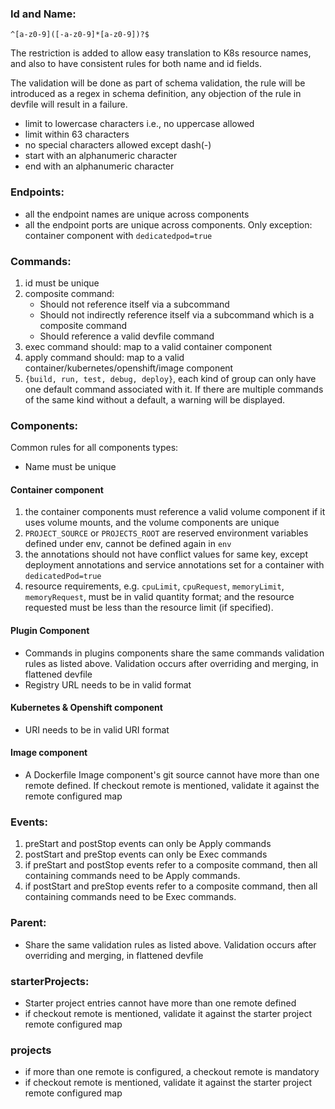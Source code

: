 ### Id and Name:
`^[a-z0-9]([-a-z0-9]*[a-z0-9])?$`

The restriction is added to allow easy translation to K8s resource names, and also to have consistent rules for both name and id fields.

The validation will be done as part of schema validation, the rule will be introduced as a regex in schema definition, any objection of the rule in devfile will result in a failure.

- limit to lowercase characters i.e., no uppercase allowed
- limit within 63 characters
- no special characters allowed except dash(-)
- start with an alphanumeric character
- end with an alphanumeric character


### Endpoints:
- all the endpoint names are unique across components
- all the endpoint ports are unique across components. Only exception: container component with `dedicatedpod=true`

### Commands:
1. id must be unique
2. composite command:
    - Should not reference itself via a subcommand
    - Should not indirectly reference itself via a subcommand which is a composite command
    - Should reference a valid devfile command
3. exec command should: map to a valid container component
4. apply command should: map to a valid container/kubernetes/openshift/image component
5. `{build, run, test, debug, deploy}`, each kind of group can only have one default command associated with it. If there are multiple commands of the same kind without a default, a warning will be displayed.

### Components:
Common rules for all components types:
- Name must be unique

#### Container component 
1. the container components must reference a valid volume component if it uses volume mounts, and the volume components are unique
2. `PROJECT_SOURCE` or `PROJECTS_ROOT` are reserved environment variables defined under env, cannot be defined again in `env`
3. the annotations should not have conflict values for same key, except deployment annotations and service annotations set for a container with `dedicatedPod=true`
4. resource requirements, e.g. `cpuLimit`, `cpuRequest`, `memoryLimit`, `memoryRequest`, must be in valid quantity format; and the resource requested must be less than the resource limit (if specified).

#### Plugin Component
- Commands in plugins components share the same commands validation rules as listed above. Validation occurs after overriding and merging, in flattened devfile
- Registry URL needs to be in valid format

#### Kubernetes & Openshift component 
- URI needs to be in valid URI format

#### Image component 
- A Dockerfile Image component's git source cannot have more than one remote defined. If checkout remote is mentioned, validate it against the remote configured map


### Events:
1. preStart and postStop events can only be Apply commands
2. postStart and preStop events can only be Exec commands
3. if preStart and postStop events refer to a composite command, then all containing commands need to be Apply commands.
4. if postStart and preStop events refer to a composite command, then all containing commands need to be Exec commands.


### Parent:
- Share the same validation rules as listed above. Validation occurs after overriding and merging, in flattened devfile


### starterProjects:
- Starter project entries cannot have more than one remote defined
- if checkout remote is mentioned, validate it against the starter project remote configured map

### projects
- if more than one remote is configured, a checkout remote is mandatory
- if checkout remote is mentioned, validate it against the starter project remote configured map
